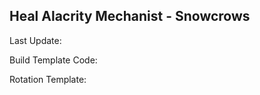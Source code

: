 ## Heal Alacrity Mechanist - Snowcrows
Last Update: 

Build Template Code: ` `

Rotation Template: ` `